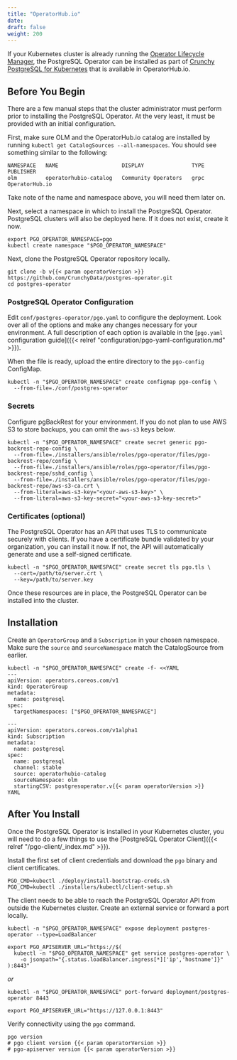 ```yaml
---
title: "OperatorHub.io"
date:
draft: false
weight: 200
---
```


If your Kubernetes cluster is already running the [Operator Lifecycle Manager][OLM],
the PostgreSQL Operator can be installed as part of [Crunchy PostgreSQL for Kubernetes][hub-listing]
that is available in OperatorHub.io.

[hub-listing]: https://operatorhub.io/operator/postgresql
[OLM]: https://olm.operatorframework.io/


## Before You Begin

There are a few manual steps that the cluster administrator must perform prior to installing the PostgreSQL Operator.
At the very least, it must be provided with an initial configuration.

First, make sure OLM and the OperatorHub.io catalog are installed by running
`kubectl get CatalogSources --all-namespaces`.  You should see something similar to the following:

```
NAMESPACE   NAME                    DISPLAY               TYPE   PUBLISHER
olm         operatorhubio-catalog   Community Operators   grpc   OperatorHub.io
```

Take note of the name and namespace above, you will need them later on.

Next, select a namespace in which to install the PostgreSQL Operator. PostgreSQL clusters will also be deployed here.
If it does not exist, create it now.

```
export PGO_OPERATOR_NAMESPACE=pgo
kubectl create namespace "$PGO_OPERATOR_NAMESPACE"
```

Next, clone the PostgreSQL Operator repository locally.

```
git clone -b v{{< param operatorVersion >}} https://github.com/CrunchyData/postgres-operator.git
cd postgres-operator
```

### PostgreSQL Operator Configuration

Edit `conf/postgres-operator/pgo.yaml` to configure the deployment. Look over all of the options and make any
changes necessary for your environment. A full description of each option is available in the
[`pgo.yaml` configuration guide]({{< relref "configuration/pgo-yaml-configuration.md" >}}).

When the file is ready, upload the entire directory to the `pgo-config` ConfigMap.

```
kubectl -n "$PGO_OPERATOR_NAMESPACE" create configmap pgo-config \
  --from-file=./conf/postgres-operator
```

### Secrets

Configure pgBackRest for your environment. If you do not plan to use AWS S3 to store backups, you can omit
the `aws-s3` keys below.

```
kubectl -n "$PGO_OPERATOR_NAMESPACE" create secret generic pgo-backrest-repo-config \
  --from-file=./installers/ansible/roles/pgo-operator/files/pgo-backrest-repo/config \
  --from-file=./installers/ansible/roles/pgo-operator/files/pgo-backrest-repo/sshd_config \
  --from-file=./installers/ansible/roles/pgo-operator/files/pgo-backrest-repo/aws-s3-ca.crt \
  --from-literal=aws-s3-key="<your-aws-s3-key>" \
  --from-literal=aws-s3-key-secret="<your-aws-s3-key-secret>"
```

### Certificates (optional)

The PostgreSQL Operator has an API that uses TLS to communicate securely with clients. If you have
a certificate bundle validated by your organization, you can install it now.  If not, the API will
automatically generate and use a self-signed certificate.

```
kubectl -n "$PGO_OPERATOR_NAMESPACE" create secret tls pgo.tls \
  --cert=/path/to/server.crt \
  --key=/path/to/server.key
```

Once these resources are in place, the PostgreSQL Operator can be installed into the cluster.


## Installation

Create an `OperatorGroup` and a `Subscription` in your chosen namespace.
Make sure the `source` and `sourceNamespace` match the CatalogSource from earlier.

```
kubectl -n "$PGO_OPERATOR_NAMESPACE" create -f- <<YAML
---
apiVersion: operators.coreos.com/v1
kind: OperatorGroup
metadata:
  name: postgresql
spec:
  targetNamespaces: ["$PGO_OPERATOR_NAMESPACE"]

---
apiVersion: operators.coreos.com/v1alpha1
kind: Subscription
metadata:
  name: postgresql
spec:
  name: postgresql
  channel: stable
  source: operatorhubio-catalog
  sourceNamespace: olm
  startingCSV: postgresoperator.v{{< param operatorVersion >}}
YAML
```


## After You Install

Once the PostgreSQL Operator is installed in your Kubernetes cluster, you will need to do a few things
to use the [PostgreSQL Operator Client]({{< relref "/pgo-client/_index.md" >}}).

Install the first set of client credentials and download the `pgo` binary and client certificates.

```
PGO_CMD=kubectl ./deploy/install-bootstrap-creds.sh
PGO_CMD=kubectl ./installers/kubectl/client-setup.sh
```

The client needs to be able to reach the PostgreSQL Operator API from outside the Kubernetes cluster.
Create an external service or forward a port locally.

```
kubectl -n "$PGO_OPERATOR_NAMESPACE" expose deployment postgres-operator --type=LoadBalancer

export PGO_APISERVER_URL="https://$(
  kubectl -n "$PGO_OPERATOR_NAMESPACE" get service postgres-operator \
    -o jsonpath="{.status.loadBalancer.ingress[*]['ip','hostname']}"
):8443"
```
_or_
```
kubectl -n "$PGO_OPERATOR_NAMESPACE" port-forward deployment/postgres-operator 8443

export PGO_APISERVER_URL="https://127.0.0.1:8443"
```

Verify connectivity using the `pgo` command.

```
pgo version
# pgo client version {{< param operatorVersion >}}
# pgo-apiserver version {{< param operatorVersion >}}
```

